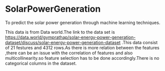 # SolarPowerGeneration
To predict the solar power generation through machine learning techniques.

This data is from Data world.The link to the data set is https://data.world/gymprathap/solar-energy-power-generation-dataset/discuss/solar-energy-power-generation-dataset .This data consist of 21 festures and 4312 rows.As there is more relation between the features ,there can be an issue with the correlation of features and also multicollinearity.so feature selection has to be done accordingly.There is no categorical columns in the dataset.
